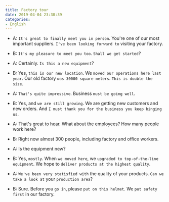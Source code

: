```yaml
---
title: Factory tour
date: 2019-04-04 23:30:39
categories:
- English
---
```


- A: `It's great to finally meet you in person`. You're one of our most important suppliers. `I've been looking forward to` visiting your factory.

- B: `It's my pleasure to meet you too`. `Shall we get started`? 

- A: Certainly. `Is this a new equipment`?

- B: Yes, `this is our new location`. We `moved our operations here last year`. Our old factory `was 30000 square meters`. `This is double the size`.

- A: `That's quite impressive`. Business `must be going well`.

- B: Yes, and `we are still growing`. We are getting new customers and new orders. And `I must thank you for the business you keep binging us`.
  
- A: That's great to hear. What about the employees? How many people work here?

- B: Right now almost 300 people, including factory and office workers.

- A: Is the equipment new?

- B: Yes, `mostly`. When `we moved here`, we `upgraded to top-of-the-line equipment`. We hope to `deliver products at the highest quality`.

- A: `We've been very statisfied with` the quality of your products.  `Can we take a look at` your `production area`?

- B: Sure. Before you `go in`, please `put on this helmet`. We `put safety first` in our factory.